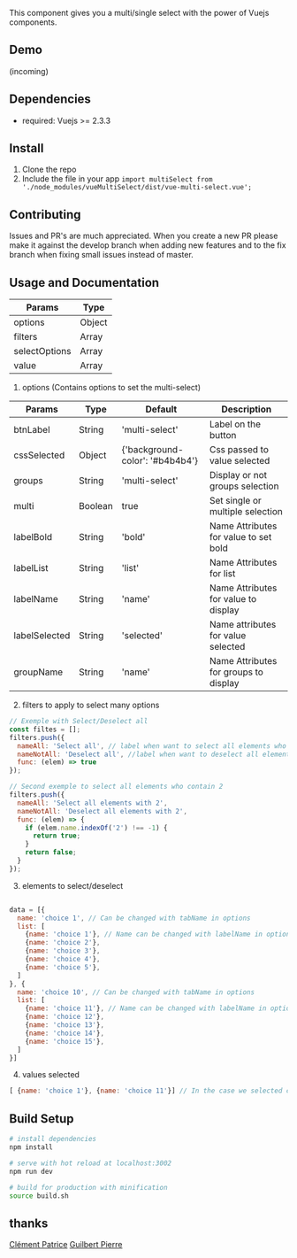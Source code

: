 This component gives you a multi/single select with the power of Vuejs components.

## Demo
(incoming)

## Dependencies
- required: Vuejs >= 2.3.3

## Install
1. Clone the repo
2. Include the file in your app
  `import multiSelect from './node_modules/vueMultiSelect/dist/vue-multi-select.vue';`

## Contributing
Issues and PR's are much appreciated.
When you create a new PR please make it against the develop branch when adding new features and to the fix branch when fixing small issues instead of master.

## Usage and Documentation
| Params        | Type        |
| ------------- | ----------- |
| options       | Object      |
| filters       | Array       |
| selectOptions | Array       |
| value         | Array       |

1. options (Contains options to set the multi-select)

| Params        | Type     | Default                          | Description                           |
| ------------- | -------- | -------------------------------- | ------------------------------------- |
| btnLabel      | String   | 'multi-select'                   | Label on the button	                  |
| cssSelected   | Object   | {'background-color': '#b4b4b4'}  | Css passed to value selected          |
| groups        | String   | 'multi-select'                   | Display or not groups selection       |
| multi         | Boolean  | true                             | Set single or multiple selection      |
| labelBold     | String   | 'bold'                           | Name Attributes for value to set bold |
| labelList     | String   | 'list'                           | Name Attributes for list              |
| labelName     | String   | 'name'                           | Name Attributes for value to display  |
| labelSelected | String   | 'selected'                       | Name attributes for value selected    |
| groupName     | String   | 'name'                           | Name Attributes for groups to display |

2. filters to apply to select many options
```javascript
// Exemple with Select/Deselect all
const filtes = [];
filters.push({
  nameAll: 'Select all', // label when want to select all elements who answer yes to the function
  nameNotAll: 'Deselect all', //label when want to deselect all elements who answer yes to the function
  func: (elem) => true
});

// Second exemple to select all elements who contain 2
filters.push({
  nameAll: 'Select all elements with 2',
  nameNotAll: 'Deselect all elements with 2',
  func: (elem) => {
    if (elem.name.indexOf('2') !== -1) {
      return true;
    }
    return false;
  }
});
```

3. elements to select/deselect
``` javascript

data = [{
  name: 'choice 1', // Can be changed with tabName in options
  list: [
    {name: 'choice 1'}, // Name can be changed with labelName in options
    {name: 'choice 2'},
    {name: 'choice 3'},
    {name: 'choice 4'},
    {name: 'choice 5'},
  ]
}, {
  name: 'choice 10', // Can be changed with tabName in options
  list: [
    {name: 'choice 11'}, // Name can be changed with labelName in options
    {name: 'choice 12'},
    {name: 'choice 13'},
    {name: 'choice 14'},
    {name: 'choice 15'},
  ]
}]

```

4. values selected
``` javascript
[ {name: 'choice 1'}, {name: 'choice 11'}] // In the case we selected choice 1 and choice 11
```

## Build Setup

``` bash
# install dependencies
npm install

# serve with hot reload at localhost:3002
npm run dev

# build for production with minification
source build.sh
```

## thanks

[Clément Patrice](https://github.com/monsieurp)
[Guilbert Pierre](https://github.com/guilbep)
